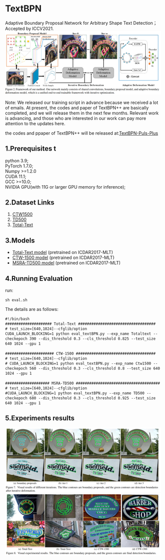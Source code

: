 # TextBPN
Adaptive Boundary Proposal Network for Arbitrary Shape Text Detection； Accepted by ICCV2021.  
![](https://github.com/GXYM/TextBPN/blob/main/vis/1.png)  

Note: We released our training script in advance because we received a lot of emails. At present, the codes and paper of TextBPN++ are basically completed, and we will release them in the next few months. Relevant work is advancing, and those who are interested in our work can pay more attention to the updates here.

the codes and ppaper of TextBPN++ will be released at:[TextBPN-Puls-Plus](https://github.com/GXYM/TextBPN-Puls-Plus)

## 1.Prerequisites  t
  python 3.9;  
  PyTorch 1.7.0;   
  Numpy >=1.2.0   
  CUDA 11.1;  
  GCC >=10.0;   
  NVIDIA GPU(with 11G or larger GPU memory for inference);  

## 2.Dataset Links  
1. [CTW1500](https://drive.google.com/file/d/1A2s3FonXq4dHhD64A2NCWc8NQWMH2NFR/view?usp=sharing)   
2. [TD500](https://drive.google.com/file/d/1ByluLnyd8-Ltjo9AC-1m7omZnI-FA1u0/view?usp=sharing)  
3. [Total-Text](https://drive.google.com/file/d/17_7T_-2Bu3KSSg2OkXeCxj97TBsjvueC/view?usp=sharing) 

## 3.Models
 *  [Total-Text model](https://drive.google.com/file/d/13ZrWfpv2dJqdv0cDf-hE0n5JQegNY0-i/view?usp=sharing) (pretrained on ICDAR2017-MLT)
 *  [CTW-1500 model](https://drive.google.com/file/d/13ZrWfpv2dJqdv0cDf-hE0n5JQegNY0-i/view?usp=sharing) (pretrained on ICDAR2017-MLT)
 *  [MSRA-TD500 model](https://drive.google.com/file/d/13ZrWfpv2dJqdv0cDf-hE0n5JQegNY0-i/view?usp=sharing) (pretrained on ICDAR2017-MLT)  

## 4.Running Evaluation
run:  
```
sh eval.sh
```
The details are as follows:  
```
#!/bin/bash
##################### Total-Text ###################################
# test_size=[640,1024]--cfglib/option
CUDA_LAUNCH_BLOCKING=1 python eval_textBPN.py --exp_name Totaltext --checkepoch 390 --dis_threshold 0.3 --cls_threshold 0.825 --test_size 640 1024 --gpu 1

###################### CTW-1500 ####################################
# test_size=[640,1024]--cfglib/option
# CUDA_LAUNCH_BLOCKING=1 python eval_textBPN.py --exp_name Ctw1500 --checkepoch 560 --dis_threshold 0.3 --cls_threshold 0.8 --test_size 640 1024 --gpu 1

#################### MSRA-TD500 ######################################
# test_size=[640,1024]--cfglib/option
#CUDA_LAUNCH_BLOCKING=1 python eval_textBPN.py --exp_name TD500 --checkepoch 680 --dis_threshold 0.3 --cls_threshold 0.925 --test_size 640 1024 --gpu 1

```  
## 5.Experiments results
![](https://github.com/GXYM/TextBPN/blob/main/vis/2.png)
![](https://github.com/GXYM/TextBPN/blob/main/vis/3.png)


